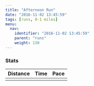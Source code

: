 ```yaml
---
title: "Afternoon Run"
date: "2016-11-02 13:45:59"
tags: [runs, 0-1 miles]
menu:
  nav:
    identifier: "2016-11-02 13:45:59"
    parent: "runs"
    weight: 130
---
```


### Stats

| Distance | Time | Pace |
|----------|------|------|
||||
